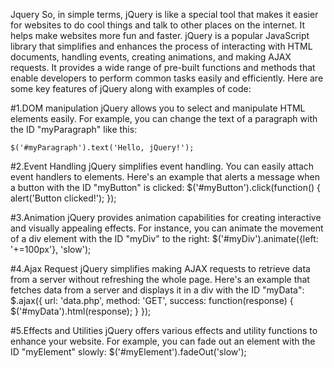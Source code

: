 Jquery 
So, in simple terms, jQuery is like a special tool that makes it easier for websites to do cool things and talk to other places on the internet. It helps make websites more fun and faster.
jQuery is a popular JavaScript library that simplifies and enhances the process of interacting with HTML documents, handling events, creating animations, and making AJAX requests. 
It provides a wide range of pre-built functions and methods that enable developers to perform common tasks easily and efficiently.
Here are some key features of jQuery along with examples of code:

#1.DOM manipulation
jQuery allows you to select and manipulate HTML elements easily. For example, you can change the text of a paragraph with the ID 
"myParagraph" like this:
```node
$('#myParagraph').text('Hello, jQuery!');
```
#2.Event Handling
jQuery simplifies event handling. You can easily attach event handlers to elements. Here's an example that alerts a message when a button with the ID "myButton" is clicked:
$('#myButton').click(function() {
  alert('Button clicked!');
});

#3.Animation
jQuery provides animation capabilities for creating interactive and visually appealing effects. For instance, you can animate the movement of a div element with the ID "myDiv" to the right:
$('#myDiv').animate({left: '+=100px'}, 'slow');

#4.Ajax Request
jQuery simplifies making AJAX requests to retrieve data from a server without refreshing the whole page. Here's an example that fetches data from a server and displays it in a div with the ID "myData":
$.ajax({
  url: 'data.php',
  method: 'GET',
  success: function(response) {
    $('#myData').html(response);
  }
});


#5.Effects and Utilities
jQuery offers various effects and utility functions to enhance your website. For example, you can fade out an element with the ID "myElement" slowly:
$('#myElement').fadeOut('slow');
